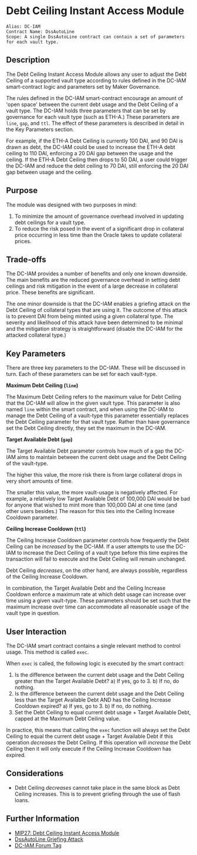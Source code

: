 # Debt Ceiling Instant Access Module

```
Alias: DC-IAM
Contract Name: DssAutoLine
Scope: A single DssAutoLine contract can contain a set of parameters for each vault type.
```

## Description
The Debt Ceiling Instant Access Module allows any user to adjust the Debt Ceiling of a supported vault type according to rules defined in the DC-IAM smart-contract logic and parameters set by Maker Governance. 

The rules defined in the DC-IAM smart-contract encourage an amount of 'open space' between the current debt usage and the Debt Ceiling of a vault type. The DC-IAM holds three parameters that can be set by governance for each vault type (such as ETH-A.) These parameters are `line`, `gap`, and `ttl`. The effect of these parameters is described in detail in the Key Parameters section.

For example, if the ETH-A Debt Ceiling is currently 100 DAI, and 90 DAI is drawn as debt, the DC-IAM could be used to increase the ETH-A debt ceiling to 110 DAI, enforcing a 20 DAI gap between the usage and the ceiling. If the ETH-A Debt Ceiling then drops to 50 DAI, a user could trigger the DC-IAM and reduce the debt ceiling to 70 DAI, still enforcing the 20 DAI gap between usage and the ceiling.

## Purpose

The module was designed with two purposes in mind:
1. To minimize the amount of governance overhead involved in updating debt ceilings for a vault type.
2. To reduce the risk posed in the event of a significant drop in collateral price occurring in less time than the Oracle takes to update collateral prices.

## Trade-offs

The DC-IAM provides a number of benefits and only one known downside. The main benefits are the reduced governance overhead in setting debt ceilings and risk mitigation in the event of a large decrease in collateral price. These benefits are significant.

The one minor downside is that the DC-IAM enables a griefing attack on the Debt Ceiling of collateral types that are using it. The outcome of this attack is to prevent DAI from being minted using a given collateral type. The severity and likelihood of this attack have been determined to be minimal and the mitigation strategy is straightforward (disable the DC-IAM for the attacked collateral type.)

## Key Parameters

There are three key parameters to the DC-IAM. These will be discussed in turn. Each of these parameters can be set for each vault-type.

**Maximum Debt Ceiling (`line`)**

The Maximum Debt Ceiling refers to the maximum value for Debt Ceiling that the DC-IAM will allow in the given vault type. This parameter is also named `line` within the smart contract, and when using the DC-IAM to manage the Debt Ceiling of a vault-type this parameter essentially replaces the Debt Ceiling parameter for that vault type. Rather than have governance set the Debt Ceiling directly, they set the maximum in the DC-IAM.

**Target Available Debt (`gap`)**

The Target Available Debt parameter controls how much of a gap the DC-IAM aims to maintain between the current debt usage and the Debt Ceiling of the vault-type. 

The higher this value, the more risk there is from large collateral drops in very short amounts of time. 

The smaller this value, the more vault-usage is negatively affected. For example, a relatively low Target Available Debt of 100,000 DAI would be bad for anyone that wished to mint more than 100,000 DAI at one time (and other users besides.) The reason for this ties into the Ceiling Increase Cooldown parameter.

**Ceiling Increase Cooldown (`ttl`)**

The Ceiling Increase Cooldown parameter controls how frequently the Debt Ceiling can be *increased* by the DC-IAM. If a user attempts to use the DC-IAM to increase the Dect Ceiling of a vault type before this time expires the transaction will fail to execute and the Debt Ceiling will remain unchanged.

Debt Ceiling *decreases*, on the other hand, are always possible, regardless of the Ceiling Increase Cooldown.

In combination, the Target Available Debt and the Ceiling Increase Cooldown enforce a maximum rate at which debt usage can increase over time using a given vault-type. These parameters should be set such that the maximum increase over time can accommodate all reasonable usage of the vault type in question.

## User Interaction

The DC-IAM smart contract contains a single relevant method to control usage. This method is called `exec`.

When `exec` is called, the following logic is executed by the smart contract:

1. Is the difference between the current debt usage and the Debt Ceiling greater than the Target Available Debt? 
	a) If yes, go to 3. 
	b) If no, do nothing. 
2. Is the difference between the current debt usage and the Debt Ceiling less than the Target Available Debt AND has the Ceiling Increase Cooldown expired? 
	a) If yes, go to 3. 
	b) If no, do nothing. 
3. Set the Debt Ceiling to equal current debt usage + Target Available Debt, capped at the Maximum Debt Ceiling value. 

In practice, this means that calling the `exec` function will always set the Debt Ceiling to equal the current debt usage + Target Available Debt if this operation *decreases* the Debt Ceiling. If this operation will *increase* the Debt Ceiling then it will only execute if the Ceiling Increase Cooldown has expired.

## Considerations
* Debt Ceiling *decreases* cannot take place in the same block as Debt Ceiling increases. This is to prevent griefing through the use of flash loans.

## Further Information
* [MIP27: Debt Ceiling Instant Access Module](https://forum.makerdao.com/t/mip27-debt-ceiling-instant-access-module/4625)
* [DssAutoLine Griefing Attack](https://forum.makerdao.com/t/mip27-debt-ceiling-instant-access-module/4625/22)
* [DC-IAM Forum Tag](https://forum.makerdao.com/tag/dc-iam)


